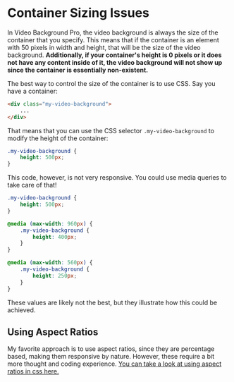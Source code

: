 # Container Sizing Issues

In Video Background Pro, the video background is always the size of the container that you specify. This means that if the container is an element with 50 pixels in width and height, that will be the size of the video background. **Additionally, if your container's height is 0 pixels or it does not have any content inside of it, the video background will not show up since the container is essentially non-existent.**

The best way to control the size of the container is to use CSS. Say you have a container:
```html
<div class="my-video-background">
    ...
</div>
```

That means that you can use the CSS selector `.my-video-background` to modify the height of the container:

```css
.my-video-background {
    height: 500px;
}
```

This code, however, is not very responsive. You could use media queries to take care of that!

```css
.my-video-background {
    height: 500px;
}

@media (max-width: 960px) {
    .my-video-background {
        height: 400px;
    }
}

@media (max-width: 560px) {
    .my-video-background {
        height: 250px;
    }
}
```

These values are likely not the best, but they illustrate how this could be achieved.

## Using Aspect Ratios

My favorite approach is to use aspect ratios, since they are percentage based, making them responsive by nature. However, these require a bit more thought and coding experience. [You can take a look at using aspect ratios in css here.](https://www.w3schools.com/howto/howto_css_aspect_ratio.asp)